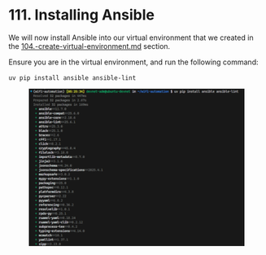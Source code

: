 # 111. Installing Ansible

We will now install Ansible into our virtual environment that we created in the [104.-create-virtual-environment.md](../preparations/104.-create-virtual-environment.md "mention") section.

Ensure you are in the virtual environment, and run the following command:

```
uv pip install ansible ansible-lint
```

<figure><img src="../../.gitbook/assets/image (3).png" alt=""><figcaption></figcaption></figure>
